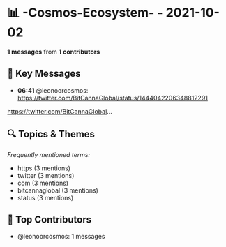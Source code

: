# 📊 -Cosmos-Ecosystem- - 2021-10-02
**1 messages** from **1 contributors**

## 💬 Key Messages
- **06:41** @leonoorcosmos: https://twitter.com/BitCannaGlobal/status/1444042206348812291

https://twitter.com/BitCannaGlobal...

## 🔍 Topics & Themes
*Frequently mentioned terms:*
- https (3 mentions)
- twitter (3 mentions)
- com (3 mentions)
- bitcannaglobal (3 mentions)
- status (3 mentions)

## 👥 Top Contributors
- @leonoorcosmos: 1 messages